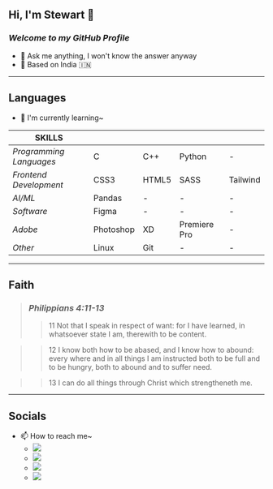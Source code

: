 ## Hi, I'm Stewart 👋
### _Welcome to my GitHub Profile_

- 💬 Ask me anything, I won't know the answer anyway
- 📌 Based on India 🇮🇳

---
## Languages
- 🌱 I'm currently learning~

| **SKILLS** |  | | | |
| ------ | ------ | ------ |  ------ |  ------ |
| *Programming Languages* | C | C++ | Python | - |
| *Frontend Development* | CSS3 | HTML5 | SASS | Tailwind |
| *AI/ML* | Pandas | - | - | - |
| *Software* | Figma | - | - | - |
| *Adobe* | Photoshop | XD | Premiere Pro | - |
| *Other* | Linux | Git | - | - |

---
## Faith
>### **_Philippians 4:11-13_**
>>11 Not that I speak in respect of want: for I have learned, in whatsoever state I am, therewith to be content.

>>12 I know both how to be abased, and I know how to abound: every where and in all things I am instructed 
both to be full and to be hungry, both to abound and to suffer need.

>>13 I can do all things through Christ which strengtheneth me.

---
## Socials
- 📫 How to reach me~
  - <a title="Instagram" href="https://www.instagram.com/stewartmichaels_/" target="_blank">
       <img src="https://img.shields.io/badge/Instagram-E4405F?style=for-the-badge&logo=instagram&logoColor=white" />
     </a> 
  - <a title="Twitter" href="https://twitter.com/StewieMichaels" target="_blank">
       <img src="https://img.shields.io/badge/Twitter-1DA1F2?style=for-the-badge&logo=twitter&logoColor=white" />
     </a> 
  - <a title="LinkedIn" href="https://www.linkedin.com/in/stewart-kama-348324173/" target="_blank">
       <img src="https://img.shields.io/badge/LinkedIn-0077B5?style=for-the-badge&logo=linkedin&logoColor=white" />
     </a> 
  - <a title="Twitch" href="https://www.twitch.tv/shredderuwu" target="_blank">
       <img src="https://img.shields.io/badge/Twitch-9146FF?style=for-the-badge&logo=twitch&logoColor=white" />
     </a> 
